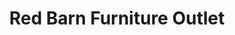 ---
title: "Red Barn Furniture Outlet"
url: /saint-stephens-church/red-barn-furniture-outlet/
shop: Möbel
---